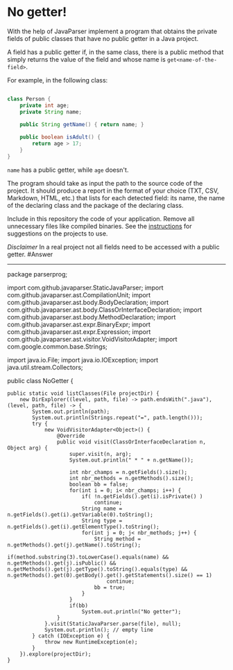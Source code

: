 # No getter!

With the help of JavaParser implement a program that obtains the private fields of public classes that have no public getter in a Java project. 

A field has a public getter if, in the same class, there is a public method that simply returns the value of the field and whose name is `get<name-of-the-field>`.

For example, in the following class:

```Java

class Person {
    private int age;
    private String name;
    
    public String getName() { return name; }

    public boolean isAdult() {
        return age > 17;
    }
}
```

`name` has a public getter, while `age` doesn't.

The program should take as input the path to the source code of the project. It should produce a report in the format of your choice (TXT, CSV, Markdown, HTML, etc.) that lists for each detected field: its name, the name of the declaring class and the package of the declaring class.

Include in this repository the code of your application. Remove all unnecessary files like compiled binaries. See the [instructions](../sujet.md) for suggestions on the projects to use.

*Disclaimer* In a real project not all fields need to be accessed with a public getter.
#Answer
__________________________________________________________________________________________________________________________________________________


package parserprog;

import com.github.javaparser.StaticJavaParser;
import com.github.javaparser.ast.CompilationUnit;
import com.github.javaparser.ast.body.BodyDeclaration;
import com.github.javaparser.ast.body.ClassOrInterfaceDeclaration;
import com.github.javaparser.ast.body.MethodDeclaration;
import com.github.javaparser.ast.expr.BinaryExpr;
import com.github.javaparser.ast.expr.Expression;
import com.github.javaparser.ast.visitor.VoidVisitorAdapter;
import com.google.common.base.Strings;

import java.io.File;
import java.io.IOException;
import java.util.stream.Collectors;

public class NoGetter {

	
	public static void listClasses(File projectDir) {
        new DirExplorer((level, path, file) -> path.endsWith(".java"), (level, path, file) -> {
            System.out.println(path);
            System.out.println(Strings.repeat("=", path.length()));
            try {
                new VoidVisitorAdapter<Object>() {
                    @Override
                    public void visit(ClassOrInterfaceDeclaration n, Object arg) {
                        super.visit(n, arg);
                        System.out.println(" * " + n.getName());
                        
                		int nbr_champs = n.getFields().size();
                		int nbr_methods = n.getMethods().size();
                		boolean bb = false;
                		for(int i = 0; i< nbr_champs; i++) {
                			if( !n.getFields().get(i).isPrivate() ) 
                				continue;
                			String name = n.getFields().get(i).getVariable(0).toString();
                			String type = n.getFields().get(i).getElementType().toString();
                			for(int j = 0; j< nbr_methods; j++) {
                				String method = n.getMethods().get(j).getName().toString();
                				if(method.substring(3).toLowerCase().equals(name) && n.getMethods().get(j).isPublic() && n.getMethods().get(j).getType().toString().equals(type) && n.getMethods().get(0).getBody().get().getStatements().size() == 1) 
                					continue;
                				bb = true;
                			}
                		}
                		if(bb)
                			System.out.println("No getter");
                    }
                }.visit(StaticJavaParser.parse(file), null);
                System.out.println(); // empty line
            } catch (IOException e) {
                throw new RuntimeException(e);
            }
        }).explore(projectDir);
    }
